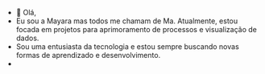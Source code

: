 - 👋 Olá,
-   Eu sou a Mayara mas todos me chamam de Ma. Atualmente, estou focada em projetos para aprimoramento de processos e visualização de dados.
-   Sou uma entusiasta da tecnologia e estou sempre buscando novas formas de aprendizado e desenvolvimento.
- 
<!---
Mayara-alvess/Mayara-alvess is a ✨ special ✨ repository because its `README.md` (this file) appears on your GitHub profile.
You can click the Preview link to take a look at your changes.
--->
